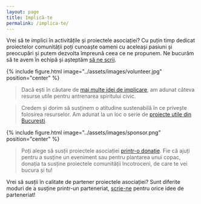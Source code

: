 ```yaml
---
layout: page
title: Implică-te
permalink: /implica-te/
---
```


Vrei să te implici în activitățile și proiectele asociației? Cu puțin timp dedicat proiectelor comunității poți cunoaște oameni cu aceleași pasiuni și preocupări și putem dezvolta împreună ceea ce ne propunem. Ne bucurăm să te avem în echipă și așteptăm [să ne scrii](/contact/).

{% include figure.html image="../assets/images/volunteer.jpg" position="center" %}

> Dacă ești în căutare de [mai multe idei de implicare](https://incotroceni.ro/implica-te/simt-civic), am adunat câteva resurse utile pentru antrenarea spiritului civic.  

> Credem și dorim să susținem o atitudine sustenabilă în ce privește folosirea resurselor. Am adunat la un loc o serie de [proiecte utile din București](https://incotroceni.ro/implica-te/sustenabilitate).

{% include figure.html image="../assets/images/sponsor.png" position="center" %}

> Poți alege să susții proiectele asociației [printr-o donație](/doneaza/). Fie că ajuți pentru a susține un eveniment sau pentru plantarea unui copac, donația ta susține proiectele comunității Incotroceni, de care te vei bucura și tu!

Vrei să susții în calitate de partener proiectele asociației? Sunt diferite moduri de a susține printr-un parteneriat, [scrie-ne](/contact/) pentru orice idee de parteneriat!
